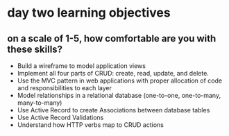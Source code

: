 # day two learning objectives

## on a scale of 1-5, how comfortable are you with these skills?

- Build a wireframe to model application views
- Implement all four parts of CRUD: create, read, update, and delete.
- Use the MVC pattern in web applications with proper allocation of code and responsibilities to each layer
- Model relationships in a relational database (one-to-one, one-to-many, many-to-many)
- Use Active Record to create Associations between database tables
- Use Active Record Validations
- Understand how HTTP verbs map to CRUD actions